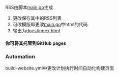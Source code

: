 

RSS由脚本[main.go](/main.go)生成

1. 更改保存其中的RSS列表
2. 可改模版即更改[main.go](/main.go)中html的代码
3. 输出为[docs/index.html](docs/index.html)

#### 你可将其托管到GitHub pages

### Automation

build-website.yml中更改计划执行时间自动化构建页面